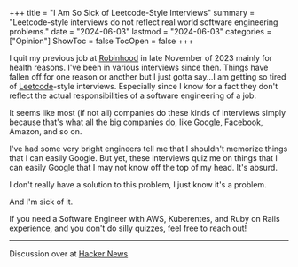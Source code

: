 +++
title = "I Am So Sick of Leetcode-Style Interviews"
summary = "Leetcode-style interviews do not reflect real world software engineering problems."
date = "2024-06-03"
lastmod = "2024-06-03"
categories = ["Opinion"]
ShowToc = false
TocOpen = false
+++

I quit my previous job at [Robinhood](https://robinhood.com/) in late November of 2023 mainly for health reasons. I've been in various interviews since then. Things have fallen off for one reason or another but I just gotta say...I am getting so tired of [Leetcode](https://leetcode.com/problemset/)-style interviews. Especially since I know for a fact they don't reflect the actual responsibilities of a software engineering of a job.

It seems like most (if not all) companies do these kinds of interviews simply because that's what all the big companies do, like Google, Facebook, Amazon, and so on.

I've had some very bright engineers tell me that I shouldn't memorize things that I can easily Google. But yet, these interviews quiz me on things that I can easily Google that I may not know off the top of my head. It's absurd.

I don't really have a solution to this problem, I just know it's a problem.

And I'm sick of it.

If you need a Software Engineer with AWS, Kuberentes, and Ruby on Rails experience, and you don't do silly quizzes, feel free to reach out!

---

Discussion over at [Hacker News](https://news.ycombinator.com/item?id=40571395)
